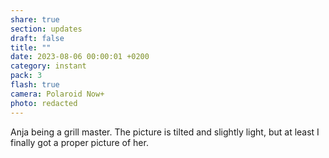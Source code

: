```yaml
---
share: true
section: updates
draft: false
title: ""
date: 2023-08-06 00:00:01 +0200
category: instant
pack: 3
flash: true
camera: Polaroid Now+
photo: redacted
---
```



Anja being a grill master. The picture is tilted and slightly light, but at least I finally got a proper picture of her.